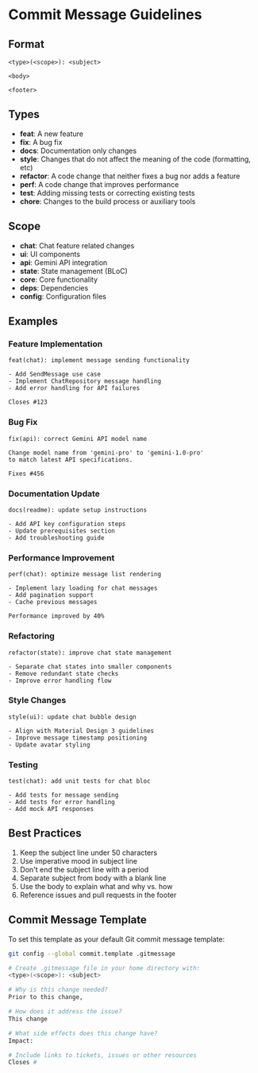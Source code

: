 # Commit Message Guidelines

## Format

```
<type>(<scope>): <subject>

<body>

<footer>
```

## Types

- **feat**: A new feature
- **fix**: A bug fix
- **docs**: Documentation only changes
- **style**: Changes that do not affect the meaning of the code (formatting, etc)
- **refactor**: A code change that neither fixes a bug nor adds a feature
- **perf**: A code change that improves performance
- **test**: Adding missing tests or correcting existing tests
- **chore**: Changes to the build process or auxiliary tools

## Scope

- **chat**: Chat feature related changes
- **ui**: UI components
- **api**: Gemini API integration
- **state**: State management (BLoC)
- **core**: Core functionality
- **deps**: Dependencies
- **config**: Configuration files

## Examples

### Feature Implementation

```
feat(chat): implement message sending functionality

- Add SendMessage use case
- Implement ChatRepository message handling
- Add error handling for API failures

Closes #123
```

### Bug Fix

```
fix(api): correct Gemini API model name

Change model name from 'gemini-pro' to 'gemini-1.0-pro'
to match latest API specifications.

Fixes #456
```

### Documentation Update

```
docs(readme): update setup instructions

- Add API key configuration steps
- Update prerequisites section
- Add troubleshooting guide
```

### Performance Improvement

```
perf(chat): optimize message list rendering

- Implement lazy loading for chat messages
- Add pagination support
- Cache previous messages

Performance improved by 40%
```

### Refactoring

```
refactor(state): improve chat state management

- Separate chat states into smaller components
- Remove redundant state checks
- Improve error handling flow
```

### Style Changes

```
style(ui): update chat bubble design

- Align with Material Design 3 guidelines
- Improve message timestamp positioning
- Update avatar styling
```

### Testing

```
test(chat): add unit tests for chat bloc

- Add tests for message sending
- Add tests for error handling
- Add mock API responses
```

## Best Practices

1. Keep the subject line under 50 characters
2. Use imperative mood in subject line
3. Don't end the subject line with a period
4. Separate subject from body with a blank line
5. Use the body to explain what and why vs. how
6. Reference issues and pull requests in the footer

## Commit Message Template

To set this template as your default Git commit message template:

```bash
git config --global commit.template .gitmessage

# Create .gitmessage file in your home directory with:
<type>(<scope>): <subject>

# Why is this change needed?
Prior to this change, 

# How does it address the issue?
This change

# What side effects does this change have?
Impact:

# Include links to tickets, issues or other resources
Closes #
``` 